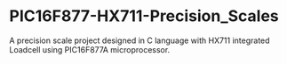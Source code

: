 # PIC16F877-HX711-Precision_Scales
A precision scale project designed in C language with HX711 integrated Loadcell using PIC16F877A microprocessor.
